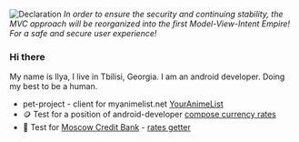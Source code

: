 
![Declaration](https://user-images.githubusercontent.com/4568712/190873692-215887cd-79ae-4b87-9601-f93d91f38e6c.png)
*In order to ensure the security and continuing stability, the MVC approach will be reorganized into the first Model-View-Intent Empire! For a safe and secure user experience!*

### Hi there
My name is Ilya, I live in Tbilisi, Georgia. I am an android developer. Doing my best to be a human.

- pet-project - client for myanimelist.net [YourAnimeList](https://github.com/Ridje/YourAnimeList)
- 🪙 Test for a position of android-developer [compose currency rates](https://github.com/Ridje/bettingCurrencyTest)
- 🏢 Test for [Moscow Credit Bank](https://mkb.ru/) - [rates getter](https://github.com/Ridje/mkb_test)

